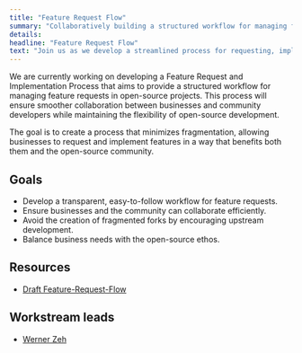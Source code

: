 ```yaml
---
title: "Feature Request Flow"
summary: "Collaboratively building a structured workflow for managing feature requests in open-source firmware projects."
details:
headline: "Feature Request Flow"
text: "Join us as we develop a streamlined process for requesting, implementing, and merging new features into open-source firmware projects."
---
```


We are currently working on developing a Feature Request and Implementation Process that aims to provide a structured workflow for managing feature requests in open-source projects. This process will ensure smoother collaboration between businesses and community developers while maintaining the flexibility of open-source development.

The goal is to create a process that minimizes fragmentation, allowing businesses to request and implement features in a way that benefits both them and the open-source community.

## Goals 

- Develop a transparent, easy-to-follow workflow for feature requests.
- Ensure businesses and the community can collaborate efficiently.
- Avoid the creation of fragmented forks by encouraging upstream development.
- Balance business needs with the open-source ethos.

## Resources

- [Draft Feature-Request-Flow](https://docs.google.com/document/d/1tKBaOqDjhjwVROFWRAs61VHaOeu9PXe_ehj4Sfnfado)

## Workstream leads

- [Werner Zeh](mailto:werner.zeh@osfw.foundation)